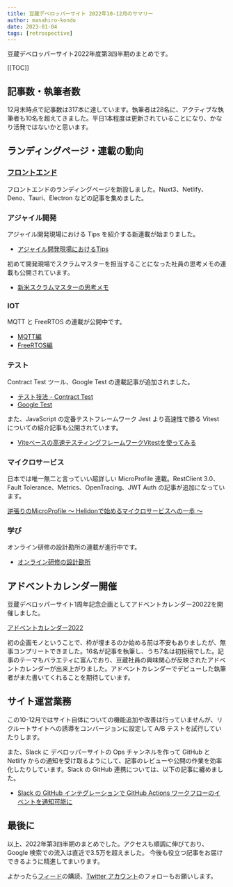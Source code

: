 ```yaml
---
title: 豆蔵デベロッパーサイト 2022年10-12月のサマリー
author: masahiro-kondo
date: 2023-01-04
tags: [retrospective]
---
```

豆蔵デベロッパーサイト2022年度第3四半期のまとめです。

[[TOC]]

## 記事数・執筆者数
12月末時点で記事数は317本に達しています。執筆者は28名に、アクティブな執筆者も10名を超えてきました。平日1本程度は更新されていることになり、かなり活発ではないかと思います。

## ランディングページ・連載の動向

### [フロントエンド](/frontend/)
フロントエンドのランディングページを新設しました。Nuxt3、Netlify、Deno、Tauri、Electron などの記事を集めました。

### アジャイル開発
アジャイル開発現場における Tips を紹介する新連載が始まりました。

- [アジャイル開発現場におけるTips](/agile/#アジャイル開発現場におけるtips)

初めて開発現場でスクラムマスターを担当することになった社員の思考メモの連載も公開されています。

- [新米スクラムマスターの思考メモ](/agile/#新米スクラムマスターの思考メモ)

### IOT
MQTT と FreeRTOS の連載が公開中です。

- [MQTT編](/iot/#mqtt編)
- [FreeRTOS編](/iot/#freertos編)

### テスト
Contract Test ツール、Google Test の連載記事が追加されました。

- [テスト技法 - Contract Test](/testing/#テスト技法---contract-test)
- [Google Test](/testing/#google-test)

また、JavaScript の定番テストフレームワーク Jest より高速性で勝る Vitest についての紹介記事も公開されています。

- [Viteベースの高速テスティングフレームワークVitestを使ってみる](/blogs/2022/12/28/vitest-intro/)

### マイクロサービス
日本では唯一無二と言っていい超詳しい MicroProfile 連載。RestClient 3.0、Fault Tolerance、Metrics、OpenTracing、JWT Auth の記事が追加になっています。

[逆張りのMicroProfile ～ Helidonで始めるマイクロサービスへの一歩 ～](/msa/#逆張りのmicroprofile-～-helidonで始めるマイクロサービスへの一歩-～)

### 学び
オンライン研修の設計勘所の連載が進行中です。

- [オンライン研修の設計勘所](/learning/#オンライン研修の設計勘所)

## アドベントカレンダー開催
豆蔵デベロッパーサイト1周年記念企画としてアドベントカレンダー20022を開催しました。

[アドベントカレンダー2022](/events/advent-calendar/2022/)

初の企画モノということで、枠が埋まるのか始める前は不安もありましたが、無事コンプリートできました。16名が記事を執筆し、うち7名は初投稿でした。記事のテーマもバラエティに富んでおり、豆蔵社員の興味関心が反映されたアドベントカレンダーが出来上がりました。アドベントカレンダーでデビューした執筆者がまた書いてくれることを期待しています。

## サイト運営業務
この10-12月ではサイト自体についての機能追加や改善は行っていませんが、リクルートサイトへの誘導をコンバージョンに設定して A/B テストを試行していたりします。

また、Slack に デベロッパーサイトの Ops チャンネルを作って GitHub と Netlify からの通知を受け取るようにして、記事のレビューや公開の作業を効率化したりしています。Slack の GitHub 連携については、以下の記事に纏めました。

- [Slack の GitHub インテグレーションで GitHub Actions ワークフローのイベントを通知可能に](/blogs/2022/12/12/notify-github-actions-workflow-to-slack/)

## 最後に
以上、2022年第3四半期のまとめでした。アクセスも順調に伸びており、Google 検索での流入は直近で3.5万を超えました。
今後も役立つ記事をお届けできるように精進してまいります。

よかったら[フィード](/feed)の購読、[Twitter アカウント](https://twitter.com/MamezouDev)のフォローもお願いします。
